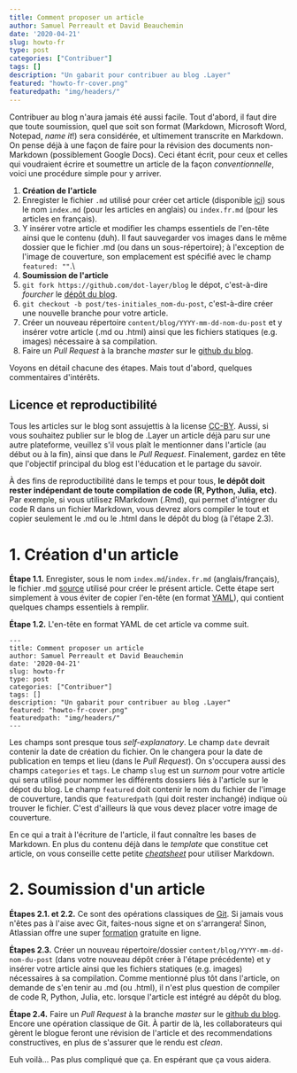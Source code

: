 ```yaml
---
title: Comment proposer un article
author: Samuel Perreault et David Beauchemin
date: '2020-04-21'
slug: howto-fr
type: post
categories: ["Contribuer"]
tags: []
description: "Un gabarit pour contribuer au blog .Layer"
featured: "howto-fr-cover.png"
featuredpath: "img/headers/"
---
```


Contribuer au blog n'aura jamais été aussi facile. Tout d'abord, il faut dire que toute soumission, quel que soit son format (Markdown, Microsoft Word, Notepad, *name it*!) sera considérée, et ultimement transcrite en Markdown. On pense déjà à une façon de faire pour la révision des documents non-Markdown (possiblement Google Docs). Ceci étant écrit, pour ceux et celles qui voudraient écrire et soumettre un article de la façon _conventionnelle_, voici une procédure simple pour y arriver.

1. **Création de l'article**
  1. Enregister le fichier `.md` utilisé pour créer cet article (disponible [ici](https://github.com/dot-layer/blog/blob/master/content/blog/2020-03-19-howto/index.fr.md)) sous le nom `index.md` (pour les articles en anglais) ou `index.fr.md` (pour les articles en français).
  2. Y insérer votre article et modifier les champs essentiels de l'en-tête ainsi que le contenu (duh). Il faut sauvegarder vos images dans le même dossier que le fichier .md (ou dans un sous-répertoire); à l'exception de l'image de couverture, son emplacement est spécifié avec le champ `featured: ""`.\\
2. **Soumission de l'article**
  1. `git fork https://github.com/dot-layer/blog` le dépot, c'est-à-dire *fourcher* le [dépôt du blog](https://github.com/dot-layer/blog).
  2. `git checkout -b post/tes-initiales_nom-du-post`, c'est-à-dire créer une nouvelle branche pour votre article.
  3. Créer un nouveau répertoire `content/blog/YYYY-mm-dd-nom-du-post` et y insérer votre article (.md ou .html) ainsi que les fichiers statiques (e.g. images) nécessaire à sa compilation.
  4. Faire un *Pull Request* à la branche *master* sur le [github du blog](https://github.com/dot-layer/blog/pulls).

Voyons en détail chacune des étapes. Mais tout d'abord, quelques commentaires d'intérêts.

## Licence et reproductibilité

Tous les articles sur le blog sont assujettis à la license [CC-BY](https://creativecommons.org/licenses/by/4.0/deed.fr). Aussi, si vous souhaitez publier sur le blog de .Layer un article déjà paru sur une autre plateforme, veuillez s'il vous plaît le mentionner dans l'article (au début ou à la fin), ainsi que dans le *Pull Request*. Finalement, gardez en tête que l'objectif principal du blog est l'éducation et le partage du savoir.

À des fins de reproductibilité dans le temps et pour tous, **le dépôt doit rester indépendant de toute compilation de code (R, Python, Julia, etc)**.
Par exemple, si vous utilisez RMarkdown (.Rmd), qui permet d'intégrer du code R dans un fichier Markdown, vous devrez alors compiler le tout et copier seulement le .md ou le .html dans le dépôt du blog (à l'étape 2.3).


# 1. Création d'un article

**Étape 1.1.** Enregister, sous le nom `index.md`/`index.fr.md` (anglais/français), le fichier .md [source](https://github.com/dot-layer/blog/blob/master/content/blog/2020-03-19-howto/index.fr.md) utilisé pour créer le présent article. Cette étape sert simplement à vous éviter de copier l'en-tête (en format [YAML](https://docs.ansible.com/ansible/latest/reference_appendices/YAMLSyntax.html)), qui contient quelques champs essentiels à remplir.

**Étape 1.2.** L'en-tête en format YAML de cet article va comme suit.

```
---
title: Comment proposer un article
author: Samuel Perreault et David Beauchemin
date: '2020-04-21'
slug: howto-fr
type: post
categories: ["Contribuer"]
tags: []
description: "Un gabarit pour contribuer au blog .Layer"
featured: "howto-fr-cover.png"
featuredpath: "img/headers/"
---
```
Les champs sont presque tous *self-explanatory*. 
Le champ `date` devrait contenir la date de création du fichier. On le changera pour la date de publication en temps et lieu (dans le *Pull Request*).
On s'occupera aussi des champs `categories` et `tags`.
Le champ `slug` est un *surnom* pour votre article qui sera utilisé pour nommer les différents dossiers liés à l'article sur le dépot du blog.
Le champ `featured` doit contenir le nom du fichier de l'image de couverture, tandis que `featuredpath` (qui doit rester inchangé) indique où trouver le fichier. C'est d'ailleurs là que vous devez placer votre image de couverture.

En ce qui a trait à l'écriture de l'article, il faut connaître les bases de Markdown. 
En plus du contenu déjà dans le *template* que constitue cet article, on vous conseille cette petite [*cheatsheet*](https://github.com/adam-p/markdown-here/wiki/Markdown-Here-Cheatsheet) pour utiliser Markdown.

# 2. Soumission d'un article

**Étapes 2.1. et 2.2.** Ce sont des opérations classiques de [Git](https://git-scm.com/). Si jamais vous n'êtes pas à l'aise avec Git, faites-nous signe et on s'arrangera! Sinon, Atlassian offre une super [formation](https://www.atlassian.com/fr/git) gratuite en ligne.

**Étapes 2.3.** Créer un nouveau répertoire/dossier `content/blog/YYYY-mm-dd-nom-du-post` (dans votre nouveau dépôt créer à l'étape précédente) et y insérer votre article ainsi que les fichiers statiques (e.g. images) nécessaires à sa compilation. Comme mentionné plus tôt dans l'article, on demande de s'en tenir au .md (ou .html), il n'est plus question de compiler de code R, Python, Julia, etc. lorsque l'article est intégré au dépôt du blog.

**Étape 2.4.** Faire un *Pull Request* à la branche *master* sur le [github du blog](https://github.com/dot-layer/blog). Encore une opération classique de Git. À partir de là, les collaborateurs qui gèrent le blogue feront une révision de l'article et des recommendations constructives, en plus de s'assurer que le rendu est *clean*.


Euh voilà... Pas plus compliqué que ça. En espérant que ça vous aidera.
